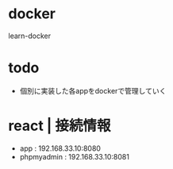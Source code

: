 # docker
learn-docker

# todo
- 個別に実装した各appをdockerで管理していく

# react | 接続情報
- app : 192.168.33.10:8080
- phpmyadmin : 192.168.33.10:8081

